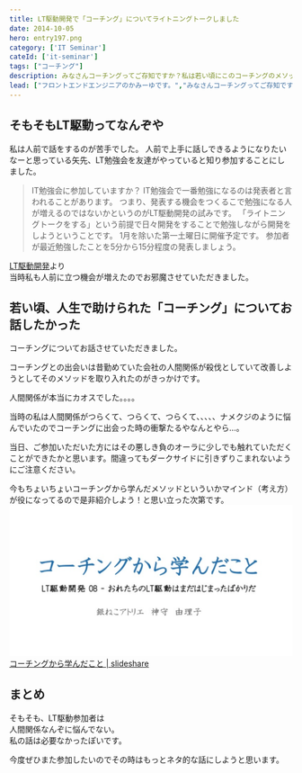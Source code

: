 ```yaml
---
title: LT駆動開発で「コーチング」についてライトニングトークしました
date: 2014-10-05
hero: entry197.png
category: ['IT Seminar']
cateId: ['it-seminar']
tags: ["コーチング"]
description: みなさんコーチングってご存知ですか？私は若い頃にこのコーチングのメソッドに随分助けられました。そこでコーチングの素晴らしさについてライトニングトークさせていただきました。
lead: ["フロントエンドエンジニアのかみーゆです。","みなさんコーチングってご存知ですか？","私は若い頃にこのコーチングのメソッドに随分助けられました。そこでコーチングの素晴らしさについてライトニングトークさせていただきました。","※この記事は2020年11月23日にリライトしました。"]
---
```


## そもそもLT駆動ってなんぞや
私は人前で話をするのが苦手でした。
人前で上手に話しできるようになりたいなーと思っている矢先、LT勉強会を友達がやっていると知り参加することにしました。


> IT勉強会に参加していますか？
> IT勉強会で一番勉強になるのは発表者と言われることがあります。
> つまり、発表する機会をつくるこで勉強になる人が増えるのではないかというのがLT駆動開発の試みです。
> 「ライトニングトークをする」という前提で日々開発をすることで勉強しながら開発をしようということです。
> 1月を除いた第一土曜日に開催予定です。
> 参加者が最近勉強したことを5分から15分程度の発表しましょう。

[LT駆動開発](http://ltdd.doorkeeper.jp/)より<br>
当時私も人前に立つ機会が増えたのでお邪魔させていただきました。

## 若い頃、人生で助けられた「コーチング」についてお話したかった
コーチングについてお話させていただきました。

コーチングとの出会いは昔勤めていた会社の人間関係が殺伐としていて改善しようとしてそのメソッドを取り入れたのがきっかけです。

人間関係が本当にカオスでした。。。。

当時の私は人間関係がつらくて、つらくて、つらくて、、、、、ナメクジのように悩んでいたのでコーチングに出会った時の衝撃たるやなんとやら…。

当日、ご参加いただいた方にはその悪しき負のオーラに少しでも触れていただくことができたかと思います。間違ってもダークサイドに引きずりこまれないようにご注意ください。

今もちょいちょいコーチングから学んだメソッドといういかマインド（考え方）が役になってるので是非紹介しよう！と思い立った次第です。
![コーチングから学んだこと | slideshare](./images/2014/entry197-1.png)
[コーチングから学んだこと | slideshare](https://www.slideshare.net/yurikamimori/ss-39881805)

## まとめ
そもそも、LT駆動参加者は<br>
人間関係なんぞに悩んでない。<br>
私の話は必要なかったぽいです。

今度ぜひまた参加したいのでその時はもっとネタ的な話にしようと思います。
